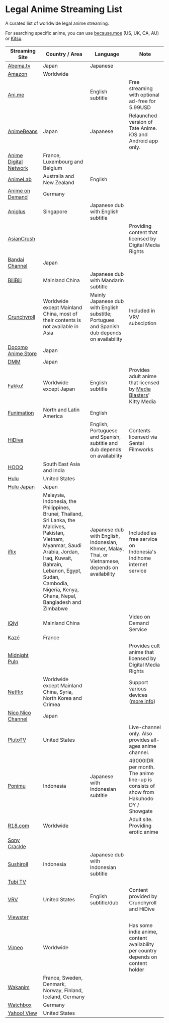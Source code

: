 # Legal Anime Streaming List
A curated list of worldwide legal anime streaming.

For searching specific anime, you can use [because.moe](http://because.moe/) (US, UK, CA, AU) or [Kitsu](https://kitsu.io/anime).

| Streaming Site  | Country / Area  | Language |  Note  |
| ------------ | -------------- | ------------------ | ------------------ |
| [Abema.tv](https://abema.tv/) | Japan |Japanese||
| [Amazon](http://amazon.com) | Worldwide |||
| [Ani.me](https://ani.me/) | | English subtitle | Free streaming with optional ad-free for 5.99USD |
|[AnimeBeans](https://www.animebeans.com/)|Japan|Japanese|Relaunched version of Tate Anime. iOS and Android app only.|
| [Anime Digital Network]( https://animedigitalnetwork.fr/ ) | France, Luxembourg and Belgium |         ||
|[AnimeLab](https://www.animelab.com)|Australia and New Zealand|English||
| [Anime on Demand](https://www.anime-on-demand.de/)  | Germany |         ||
| [Aniplus](https://www.aniplus-asia.com/vod/)| Singapore|Japanese dub with English subtitle||
|[AsianCrush](https://www.asiancrush.com)|||Providing content that licensed by Digital Media Rights|
|[Bandai Channel](http://www.b-ch.com/)|Japan|||
| [BiliBili](https://www.bilibili.com/) | Mainland China |Japanese dub with Mandarin subtitle||
| [Crunchyroll](http://www.crunchyroll.com/)|Worldwide except Mainland China, most of their contents is not available in Asia|Mainly Japanese dub with English substitle; Portugues and Spanish dub depends on availability|Included in VRV subsciption|
|[Docomo Anime Store](https://anime.dmkt-sp.jp/)|Japan|||
|[DMM](http://www.dmm.com/digital/videomarket/anime/)| Japan|||
| [Fakku!](https://www.fakku.net/anime)|Worldwide except Japan|English subtitle|Provides adult anime that licensed by [Media Blasters](http://media-blasters.com/)' Kitty Media|
| [Funimation](https://www.funimation.com/) |North and Latin America|English||
| [HiDive](http://hidive.com/)                         |                | English, Portuguese and Spanish, subtitle and dub depends on availability |Contents licensed via Sentai Filmworks|
|[HOOQ](https://www.hooq.tv/welcome)|South East Asia and India|||
| [Hulu]( https://www.hulu.com/)                      | United States |         ||
|[Hulu Japan](https://www.happyon.jp/)|Japan|||
| [iflix]( https://www.iflix.com/)|Malaysia, Indonesia, the Philippines, Brunei, Thailand, Sri Lanka, the  Maldives, Pakistan, Vietnam, Myanmar, Saudi Arabia, Jordan, Iraq,  Kuwait, Bahrain, Lebanon, Egypt, Sudan, Cambodia, Nigeria, Kenya, Ghana, Nepal, Bangladesh and Zimbabwe |Japanese dub with English, Indonesian, Khmer, Malay, Thai, or Vietnamese, depends on availability|Included as free service on Indonesia's Indihome internet service|
|[iQiyi](http://www.iqiyi.com/)|Mainland China||Video on Demand Service|
|[Kazé](http://anime.kaze.fr/)|France|||
|[Midnight Pulp](http://www.midnightpulp.com/browse/anime/)|||Provides cult anime that licensed by Digital Media Rights|
| [Netflix](https://netflix.com)         | Worldwide except Mainland China, Syria, North Korea and Crimea |         |Support various devices ([more info](https://en.wikipedia.org/wiki/List_of_Netflix-compatible_devices))|
| [Nico Nico Channel]( ch.nicovideo.jp )               | Japan |         ||
|[PlutoTV](http://pluto.tv/watch/anime-all-day)|United States||Live-channel only. Also provides all-ages anime channel.|
| [Ponimu](http://ponimu.com/)                         | Indonesia      | Japanese with Indonesian subtitle | 49000IDR per month. The anime line-up is consists of show from Hakuhodo DY / Showgate|
| [R18.com](https://r18.com) | Worldwide |  |Adult site. Providing erotic anime|
| [Sony Crackle](https://www.sonycrackle.com/shows) |  |  ||
|[Sushiroll](http://sushiroll.co.id/)|Indonesia|Japanese dub with Indonesian subtitle||
|[Tubi TV](https://tubitv.com/)||||
|[VRV](https://vrv.co/)|United States|English subtitle/dub|Content provided by Crunchyroll and HiDive|
| [Viewster](https://www.viewster.com/genre/58/anime/) |                |         ||
| [Vimeo](https://vimeo.com/) | Worldwide |  | Has some indie anime, content availability per country depends on content holder|
|[Wakanim](http://www.wakanim.tv/)|France, Sweden, Denmark, Norway, Finland, Iceland, Germany|||
|[Watchbox](https://www.watchbox.de/anime/)|Germany|||
| [Yahoo! View](http://view.yahoo.com/browse/tv/genre/anime) | United States |         ||

